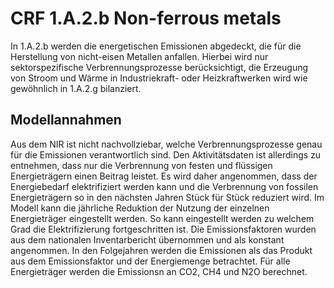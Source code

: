 # CRF 1.A.2.b Non-ferrous metals

In 1.A.2.b werden die energetischen Emissionen abgedeckt, die für die Herstellung von nicht-eisen Metallen anfallen.
Hierbei wird nur sektorspezifische Verbrennungsprozesse berücksichtigt, die Erzeugung von Stroom und Wärme in Industriekraft- oder Heizkraftwerken wird wie gewöhnlich in 1.A.2.g bilanziert.


## Modellannahmen

Aus dem NIR ist nicht nachvollziebar, welche Verbrennungsprozesse genau für die Emissionen verantwortlich sind.
Den Aktivitätsdaten ist allerdings zu entnehmen, dass nur die Verbrennung von festen und flüssigen Energieträgern einen Beitrag leistet.
Es wird daher angenommen, dass der Energiebedarf elektrifiziert werden kann und die Verbrennung von fossilen Energieträgern so in den nächsten Jahren Stück für Stück reduziert wird.
Im Modell kann die jährliche Reduktion der Nutzung der einzelnen Energieträger eingestellt werden.
So kann eingestellt werden zu welchem Grad die Elektrifizierung fortgeschritten ist.
Die Emissionsfaktoren wurden aus dem nationalen Inventarbericht übernommen und als konstant angenommen.
In den Folgejahren werden die Emissionen als das Produkt aus dem Emissionsfaktor und der Energiemenge betrachtet.
Für alle Energieträger werden die Emissionsn an CO2, CH4 und N2O berechnet.

